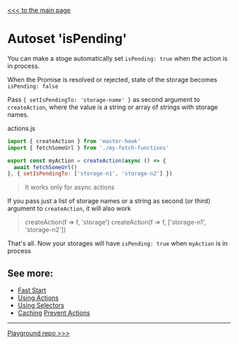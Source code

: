 [<<< to the main page](https://github.com/opium-pro/master-hook)

# Autoset 'isPending'

You can make a stoge automatically set `isPending: true` when the action is in process.

When the Promise is resolved or rejected, state of the storage becomes `isPending: false`

Pass `{ setIsPendingTo: 'storage-name' }` as second argument to `createAction`, where the value is a string or array of strings with storage names.

actions.js
```js
import { createAction } from 'master-hook'
import { fetchSomeUrl } from './my-fetch-functions'

export const myAction = createAction(async () => {
  await fetchSomeUrl()
}, { setIsPendingTo: ['storage-n1', 'storage-n2'] })
```
> It works only for async actions

If you pass just a list of storage names or a string as second (or third) argument to `createAction`, it will also work
> createAction(f => f, 'storage')
> createAction(f => f, ['storage-n1', 'storage-n2'])

That's all. Now your storages will have `isPending: true` when `myAction` is in process


## See more:

* [Fast Start](https://github.com/opium-pro/master-hook/blob/master/docs/FAST_START.md)
* [Using Actions](https://github.com/opium-pro/master-hook/blob/master/docs/ACTIONS.md)
* [Using Selectors](https://github.com/opium-pro/master-hook/blob/master/docs/SELECTORS.md)
* [Caching](https://github.com/opium-pro/master-hook/blob/master/docs/CACHING.md)
[Prevent Actions](https://github.com/opium-pro/master-hook/blob/master/docs/PREVENT_ACTIONS.md)
---
[Playground repo >>>](https://github.com/opium-pro/master-hook-playground)